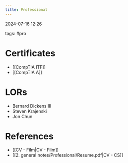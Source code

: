 ```yaml
---
title: Professional
---
```

2024-07-16 12:26

tags: #pro 
# Certificates
- [[CompTIA ITF]]
- [[CompTIA A]]
# LORs
- Bernard Dickens III 
- Steven Krajenski
- Jon Chun
# References
- [[CV - Film|CV - Film]]
- [[2. general notes/Professional/Resume.pdf|CV - CS]]